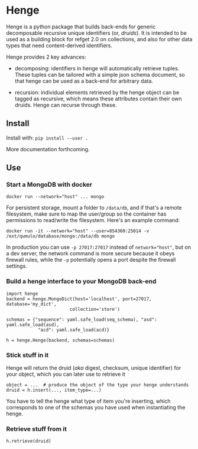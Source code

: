 # Henge 

Henge is a python package that builds back-ends for generic decomposable recursive unique identifiers (or, *druids*). It is intended to be used as a building block for refget 2.0 on collections, and also for other data types that need content-derived identifiers.

Henge provides 2 key advances:

- decomposing: identifiers in henge will automatically retrieve tuples. These tuples can be tailored with a simple json schema document, so that henge can be used as a back-end for arbitrary data.

- recursion: individual elements retrieved by the henge object can be tagged as recursive, which means these attributes contain their own druids. Henge can recurse through these.

## Install

Install with: `pip install --user .`


More documentation forthcoming.


## Use

### Start a MongoDB with docker

```
docker run --network="host" ... mongo
```

For persistent storage, mount a folder to `/data/db`, and if that's a remote filesystem, make sure to map the user/group so the container has permissions to read/write the filesystem. Here's an example command: 

```
docker run -it --network="host" --user=854360:25014 -v /ext/qumulo/database/mongo:/data/db mongo
```

In production you can use `-p 27017:27017` instead of `network="host"`, but on a dev server, the network command is more secure because it obeys firewall rules, while the `-p` potentially opens a port despite the firewall settings.

### Build a henge interface to your MongoDB back-end


```
import henge
backend = henge.MongoDict(host='localhost', port=27017, database='my_dict',
                        collection='store')

schemas = {"sequence": yaml.safe_load(seq_schema), "asd": yaml.safe_load(asd),
            "acd": yaml.safe_load(acd)}

h = henge.Henge(backend, schemas=schemas)
```


### Stick stuff in it

Henge will return the druid (*aka* digest, checksum, unique identifier) for your object, which you can later use to retrieve it

```
object = ...  # produce the object of the type your henge understands
druid = h.insert(..., item_type=...)
```

You have to tell the henge what type of item you're inserting, which corresponds to one of the schemas you have used when instantiating the henge.

### Retrieve stuff from it

```
h.retrieve(druid)
```
